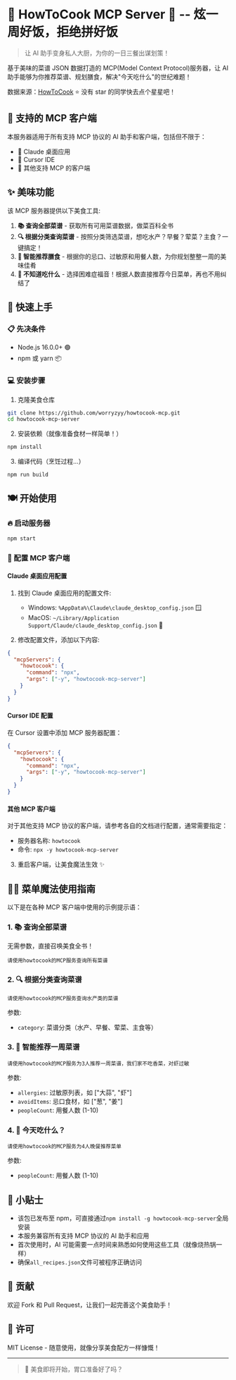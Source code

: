 # 🍳 HowToCook MCP Server 🥘 -- 炫一周好饭，拒绝拼好饭

> 让 AI 助手变身私人大厨，为你的一日三餐出谋划策！

基于美味的菜谱 JSON 数据打造的 MCP(Model Context Protocol)服务器，让 AI 助手能够为你推荐菜谱、规划膳食，解决"今天吃什么"的世纪难题！

数据来源：[HowToCook](https://github.com/Anduin2017/HowToCook) ⭐ 没有 star 的同学快去点个星星吧！

## 🔌 支持的 MCP 客户端

本服务器适用于所有支持 MCP 协议的 AI 助手和客户端，包括但不限于：

- 🤖 Claude 桌面应用
- 📝 Cursor IDE
- 💼 其他支持 MCP 的客户端

## ✨ 美味功能

该 MCP 服务器提供以下美食工具:

1. **📚 查询全部菜谱** - 获取所有可用菜谱数据，做菜百科全书
2. **🔍 根据分类查询菜谱** - 按照分类筛选菜谱，想吃水产？早餐？荤菜？主食？一键搞定！
3. **🧩 智能推荐膳食** - 根据你的忌口、过敏原和用餐人数，为你规划整整一周的美味佳肴
4. **🎲 不知道吃什么** - 选择困难症福音！根据人数直接推荐今日菜单，再也不用纠结了

## 🚀 快速上手

### 📋 先决条件

- Node.js 16.0.0+ 🟢
- npm 或 yarn 📦

### 💻 安装步骤

1. 克隆美食仓库

```bash
git clone https://github.com/worryzyy/howtocook-mcp.git
cd howtocook-mcp-server
```

2. 安装依赖（就像准备食材一样简单！）

```bash
npm install
```

3. 编译代码（烹饪过程...）

```bash
npm run build
```

## 🍽️ 开始使用

### 🔥 启动服务器

```bash
npm start
```

### 🔧 配置 MCP 客户端

#### Claude 桌面应用配置

1. 找到 Claude 桌面应用的配置文件:

   - Windows: `%AppData%\Claude\claude_desktop_config.json` 🪟
   - MacOS: `~/Library/Application Support/Claude/claude_desktop_config.json` 🍎

2. 修改配置文件，添加以下内容:

```json
{
  "mcpServers": {
    "howtocook": {
      "command": "npx",
      "args": ["-y", "howtocook-mcp-server"]
    }
  }
}
```

#### Cursor IDE 配置

在 Cursor 设置中添加 MCP 服务器配置：

```json
{
  "mcpServers": {
    "howtocook": {
      "command": "npx",
      "args": ["-y", "howtocook-mcp-server"]
    }
  }
}
```

#### 其他 MCP 客户端

对于其他支持 MCP 协议的客户端，请参考各自的文档进行配置，通常需要指定：

- 服务器名称: `howtocook`
- 命令: `npx -y howtocook-mcp-server`

3. 重启客户端，让美食魔法生效 ✨

## 🧙‍♂️ 菜单魔法使用指南

以下是在各种 MCP 客户端中使用的示例提示语：

### 1. 📚 查询全部菜谱

无需参数，直接召唤美食全书！

```
请使用howtocook的MCP服务查询所有菜谱
```

### 2. 🔍 根据分类查询菜谱

```
请使用howtocook的MCP服务查询水产类的菜谱
```

参数:

- `category`: 菜谱分类（水产、早餐、荤菜、主食等）

### 3. 🧩 智能推荐一周菜谱

```
请使用howtocook的MCP服务为3人推荐一周菜谱，我们家不吃香菜，对虾过敏
```

参数:

- `allergies`: 过敏原列表，如 ["大蒜", "虾"]
- `avoidItems`: 忌口食材，如 ["葱", "姜"]
- `peopleCount`: 用餐人数 (1-10)

### 4. 🎲 今天吃什么？

```
请使用howtocook的MCP服务为4人晚餐推荐菜单
```

参数:

- `peopleCount`: 用餐人数 (1-10)

## 📝 小贴士

- 该包已发布至 npm，可直接通过`npm install -g howtocook-mcp-server`全局安装
- 本服务兼容所有支持 MCP 协议的 AI 助手和应用
- 首次使用时，AI 可能需要一点时间来熟悉如何使用这些工具（就像烧热锅一样）
- 确保`all_recipes.json`文件可被程序正确访问

## 🤝 贡献

欢迎 Fork 和 Pull Request，让我们一起完善这个美食助手！

## 📄 许可

MIT License - 随意使用，就像分享美食配方一样慷慨！

---

> 🍴 美食即将开始，胃口准备好了吗？
